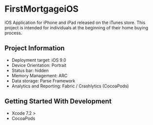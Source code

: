 # FirstMortgageiOS

iOS Application for iPhone and iPad released on the iTunes store. This project is intended for individuals at the beginning of their home buying process. 

## Project Information

* Deployment target: iOS 9.0
* Device Orientation: Portrait
* Status bar: hidden
* Memory Management: ARC
* Data storage: Parse Framework
* Analytics and Reporting: Fabric / Crashlytics (CocoaPods)

## Getting Started With Development

* Xcode 7.2 >
* CocoaPods

